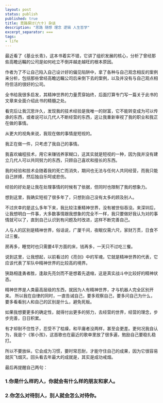 ```yaml
---
layout: post
status: publish
published: true
title: 思路探讨(六十) 杂谈
description: "思路 随想 理念 逻辑 人生哲学"
excerpt_separator: ===
tags:
- life
---
```



最近看了《基业长青》，这本书着实不错，它讲了组织发展的核心，分析了曾经那些高瞻远瞩的公司是如何屹立不倒并越走越旺的根本原因。

作者为了不让自己陷入自己设计好的偏见陷阱中，拿了各种与自己观念相反的案例来分析，包括那些曾经高瞻远瞩公司后来倒下去的案例，以及并没有与自己观点相符但活的很好的公司。

全书给我很多启发，其精神世界的力量贯穿始终，后面打算专门写一篇关于此书的文章来全面介绍此书的精髓之处。

看完后让我沉思许久，发现我的技术经验是我唯一的财富，它不能转变成为可以传承的东西，或者说可以几代人不断经营的东西，这让我重新审视了我的职业和我正在做的事情。

从更大的视角来说，我现在做的事情是短视的。

我正在做一件，只考虑了我自己的事情。

我喜欢编程技术，用它来赚钱养家糊口，这其实就是短视的一种，因为我并没有建立几代人可以共同努力的东西，只顾自己喜欢和擅长的东西。

我的经验和技术会随着我的死亡而消失，期间也无法与任何人共同经营，而我只能自己拼搏，然后独自乐呵或悲伤。

经验的好处是让我在处理事情的时候有了依据，但同时也限制了我的想象力。

想到这里，我确实短视了很多年了，只想到自己没有太多的顾及别人。

不过庆幸的是这么多年下来，我比较注重精神世界，没有被世俗吞没。来深圳后，让我想明白一件事，大多数事情跟我想象的完全不一样，我只要做好我认为对的事情就可以了，直到自己认识到有问题及时改进，这样不断完善自己。

人与人的区别是精神世界，俗话说，广厦千间，夜眠仅需六尺，家财万贯，日食不过三餐。

房再多，睡觉时也只需要4平方面的床，钱再多，一天只不过吃三餐。

说到这里，让我想起，以前看过的《亮剑》中的军魂，它就是精神世界的代表，它应该代表了军队中精神世界的比较高的境界。

狭路相逢勇者胜，逢敌先亮剑而不是想着先退缩，这是真实战斗中比较好的精神状态。

精神世界是人类最高层级的东西，就因为人有精神世界，才与机器人完全区别开来。
所以我在自律的同时，一直告诫自己，要多观察自己，要多问自己为什么，要多看看别人和自己的区别是什么，避免死板。

如果我想要更多的确定性，就得付出更多的努力，去经营的世界，经营的理念，步步完善，日日积累。

有才却耐不住性子，忍受不了枯燥，和平庸者没两样，甚至会更差。更何况我自认为，我是个《笨小孩》，这首歌也在最近的歌单里放了很多遍，勉励自己要稳扎稳打。

所以不要放纵，它会成为习惯，要时常忍耐，才能守住自己的成果，因为它很容易就灰飞烟灭。回头看去年最大的成就是，其实是成功戒烟。

最后再提醒自己两句：

### 1.你是什么样的人，你就会有什么样的朋友和家人。

### 2.你怎么对待别人，别人就会怎么对待你。
